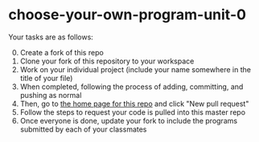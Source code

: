# choose-your-own-program-unit-0

Your tasks are as follows:

0. Create a fork of this repo
1. Clone your fork of this repository to your workspace
2. Work on your individual project (include your name somewhere in the title of your file)
3. When completed, following the process of adding, committing, and pushing as normal
4. Then, go to [the home page for this repo](https://github.com/jhssac-ap-cs-a-18-19/choose-your-own-program-unit-0) and click "New pull request"
5. Follow the steps to request your code is pulled into this master repo
6. Once everyone is done, update your fork to include the programs submitted by each of your classmates
